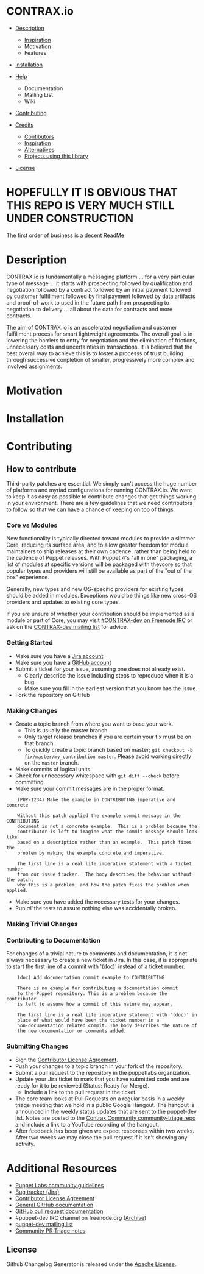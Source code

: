 CONTRAX.io 
==========


  - [Description](#Description)
    - [Inspiration](#Inspiration)
    - [Motivation](#motivation)
    - Features
  - [Installation](#installation)
  - [Help](#Help)
    - Documentation
    - Mailing List
    - Wiki

  - [Contributing](#contributing)
  - [Credits](#credits)
    - [Contibutors](#contributors)
    - [Inspiration](#inspiration)
    - [Alternatives](#alternatives)
    - [Projects using this library](#projects-using-this-library)
  - [License](#license)

# HOPEFULLY IT IS OBVIOUS THAT THIS REPO IS VERY MUCH STILL UNDER CONSTRUCTION

The first order of business is a [decent ReadMe](https://changelog.com/top-ten-reasons-why-i-wont-use-your-open-source-project/)

# Description
CONTRAX.io is fundamentally a messaging platform ... for a very particular type of message ... it starts with prospecting followed by qualification and negotiation followed by a contract followed by an initial payment followed by customer fulfillment followed by final payment followed by data artifacts and proof-of-work to used in the future path from prospecting to negotiation to delivery ... all about the data for contracts and more contracts.

The aim of CONTRAX.io is an accelerated negotiation and customer fulfillment process for smart lightweight agreements. The overall goal is in lowering the barriers to entry for negotiation and the elimination of frictions, unnecessary costs and uncertainties in transactions. It is believed that the best overall way to achieve this is to foster a processs of trust building through successive conpletion of smaller, progressively more complex and involved assignments.     

# Motivation

	

# Installation


# Contributing

## How to contribute

Third-party patches are essential.  We simply can't access the huge number of platforms and myriad configurations for running
CONTRAX.io. We want to keep it as easy as possible to contribute changes that get things working in your environment. There are a few guidelines that we need contributors to follow so that we can have a chance of keeping on top of things.

### Core vs Modules

New functionality is typically directed toward modules to provide a slimmer Core, reducing its surface area, and to allow greater freedom for module maintainers to ship releases at their own cadence, rather than being held to the cadence of Puppet releases. With Puppet 4's "all in one" packaging, a list of modules at specific versions will be packaged with thevcore so that popular types and providers will still be available as part of the "out of the box" experience.

Generally, new types and new OS-specific providers for existing types should be added in modules. Exceptions would be things like new cross-OS providers and updates to existing core types.

If you are unsure of whether your contribution should be implemented as a module or part of Core, you may visit
[#CONTRAX-dev on Freenode IRC](https://freenode.net) or ask on the [CONTRAX-dev mailing list](https://)
for advice.

### Getting Started

* Make sure you have a [Jira account](https://tickets.puppetlabs.com)
* Make sure you have a [GitHub account](https://github.com/signup/free)
* Submit a ticket for your issue, assuming one does not already exist.
  * Clearly describe the issue including steps to reproduce when it is a bug.
  * Make sure you fill in the earliest version that you know has the issue.
* Fork the repository on GitHub

### Making Changes

* Create a topic branch from where you want to base your work.
  * This is usually the master branch.
  * Only target release branches if you are certain your fix must be on that
    branch.
  * To quickly create a topic branch based on master; `git checkout -b
    fix/master/my_contribution master`. Please avoid working directly on the
    `master` branch.
* Make commits of logical units.
* Check for unnecessary whitespace with `git diff --check` before committing.
* Make sure your commit messages are in the proper format.

````
    (PUP-1234) Make the example in CONTRIBUTING imperative and concrete

    Without this patch applied the example commit message in the CONTRIBUTING
    document is not a concrete example.  This is a problem because the
    contributor is left to imagine what the commit message should look like
    based on a description rather than an example.  This patch fixes the
    problem by making the example concrete and imperative.

    The first line is a real life imperative statement with a ticket number
    from our issue tracker.  The body describes the behavior without the patch,
    why this is a problem, and how the patch fixes the problem when applied.
````

* Make sure you have added the necessary tests for your changes.
* Run _all_ the tests to assure nothing else was accidentally broken.

### Making Trivial Changes

### Contributing to Documentation

For changes of a trivial nature to comments and documentation, it is not always necessary to create a new ticket in Jira. In this case, it is appropriate to start the first line of a commit with '(doc)' instead of a ticket number.

````
    (doc) Add documentation commit example to CONTRIBUTING

    There is no example for contributing a documentation commit
    to the Puppet repository. This is a problem because the contributor
    is left to assume how a commit of this nature may appear.

    The first line is a real life imperative statement with '(doc)' in
    place of what would have been the ticket number in a
    non-documentation related commit. The body describes the nature of
    the new documentation or comments added.
````

### Submitting Changes

* Sign the [Contributor License Agreement](http://links.contrax.io/cla).
* Push your changes to a topic branch in your fork of the repository.
* Submit a pull request to the repository in the puppetlabs organization.
* Update your Jira ticket to mark that you have submitted code and are ready for it to be reviewed (Status: Ready for Merge).
  * Include a link to the pull request in the ticket.
* The core team looks at Pull Requests on a regular basis in a weekly triage
  meeting that we hold in a public Google Hangout. The hangout is announced in
  the weekly status updates that are sent to the puppet-dev list. Notes are
  posted to the [Contrax Community community-triage
  repo]()
  and include a link to a YouTube recording of the hangout.
* After feedback has been given we expect responses within two weeks. After two
  weeks we may close the pull request if it isn't showing any activity.

# Additional Resources

* [Puppet Labs community guidelines](https://docs.puppetlabs.com/community/community_guidelines.html)
* [Bug tracker (Jira)](https://tickets.puppetlabs.com)
* [Contributor License Agreement](http://links.puppetlabs.com/cla)
* [General GitHub documentation](https://help.github.com/)
* [GitHub pull request documentation](https://help.github.com/send-pull-requests/)
* #puppet-dev IRC channel on freenode.org ([Archive](https://botbot.me/freenode/puppet-dev/))
* [puppet-dev mailing list](https://groups.google.com/forum/#!forum/puppet-dev)
* [Community PR Triage notes](https://github.com/puppet-community/community-triage/tree/master/core/notes)
## License

Github Changelog Generator is released under the [Apache License](http://www.opensource.org/licenses/Apache).

